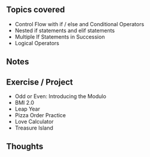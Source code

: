 ## Topics covered

- Control Flow with if / else and Conditional Operators
- Nested if statements and elif statements
- Multiple If Statements in Succession
- Logical Operators

## Notes

## Exercise / Project

- Odd or Even: Introducing the Modulo
- BMI 2.0
- Leap Year
- Pizza Order Practice
- Love Calculator
- Treasure Island

## Thoughts
